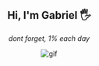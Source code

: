 <h2 align='center'>
   Hi, I'm Gabriel 🖐
</h2>
<p align='center'>
   <i>dont forget, 1% each day</i>
</p>

<p align="center">
<img src="https://64.media.tumblr.com/f7cd096f108d83c988169096361972fc/tumblr_ov6razBJ961qzop1co2_500.gif" alt="gif" />
</p>
